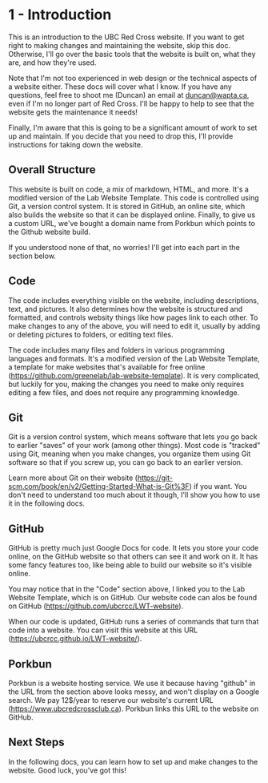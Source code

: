 # 1 - Introduction

This is an introduction to the UBC Red Cross website. If you want to get right to making changes and maintaining the website, skip this doc. Otherwise, I'll go over the basic tools that the website is built on, what they are, and how they're used.

Note that I'm not too experienced in web design or the technical aspects of a website either. These docs will cover what I know. If you have any questions, feel free to shoot me (Duncan) an email at duncan@wapta.ca, even if I'm no longer part of Red Cross. I'll be happy to help to see that the website gets the maintenance it needs!

Finally, I'm aware that this is going to be a significant amount of work to set up and maintain. If you decide that you need to drop this, I'll provide instructions for taking down the website.

## Overall Structure

This website is built on code, a mix of markdown, HTML, and more. It's a modified version of the Lab Website Template. This code is controlled using Git, a version control system. It is stored in GitHub, an online site, which also builds the website so that it can be displayed online. Finally, to give us a custom URL, we've bought a domain name from Porkbun which points to the Github website build. 

If you understood none of that, no worries! I'll get into each part in the section below.

## Code

The code includes everything visible on the website, including descriptions, text, and pictures. It also determines how the website is structured and formatted, and controls websity things like how pages link to each other. To make changes to any of the above, you will need to edit it, usually by adding or deleting pictures to folders, or editing text files.

The code includes many files and folders in various programming languages and formats. It's a modified version of the Lab Website Template, a template for make websites that's available for free online (https://github.com/greenelab/lab-website-template). It is very complicated, but luckily for you, making the changes you need to make only requires editing a few files, and does not require any programming knowledge. 

## Git

Git is a version control system, which means software that lets you go back to earlier "saves" of your work (among other things). Most code is "tracked" using Git, meaning when you make changes, you organize them using Git software so that if you screw up, you can go back to an earlier version.

Learn more about Git on their website (https://git-scm.com/book/en/v2/Getting-Started-What-is-Git%3F) if you want. You don't need to understand too much about it though, I'll show you how to use it in the following docs.

## GitHub

GitHub is pretty much just Google Docs for code. It lets you store your code online, on the GitHub website so that others can see it and work on it. It has some fancy features too, like being able to build our website so it's visible online.

You may notice that in the "Code" section above, I linked you to the Lab Website Template, which is on GitHub. Our website code can alos be found on GitHub (https://github.com/ubcrcc/LWT-website).

When our code is updated, GitHub runs a series of commands that turn that code into a website. You can visit this website at this URL (https://ubcrcc.github.io/LWT-website/).

## Porkbun

Porkbun is a website hosting service. We use it because having "github" in the URL from the section above looks messy, and won't display on a Google search. We pay 12$/year to reserve our website's current URL (https://www.ubcredcrossclub.ca). Porkbun links this URL to the website on GitHub.

## Next Steps

In the following docs, you can learn how to set up and make changes to the website. Good luck, you've got this!
